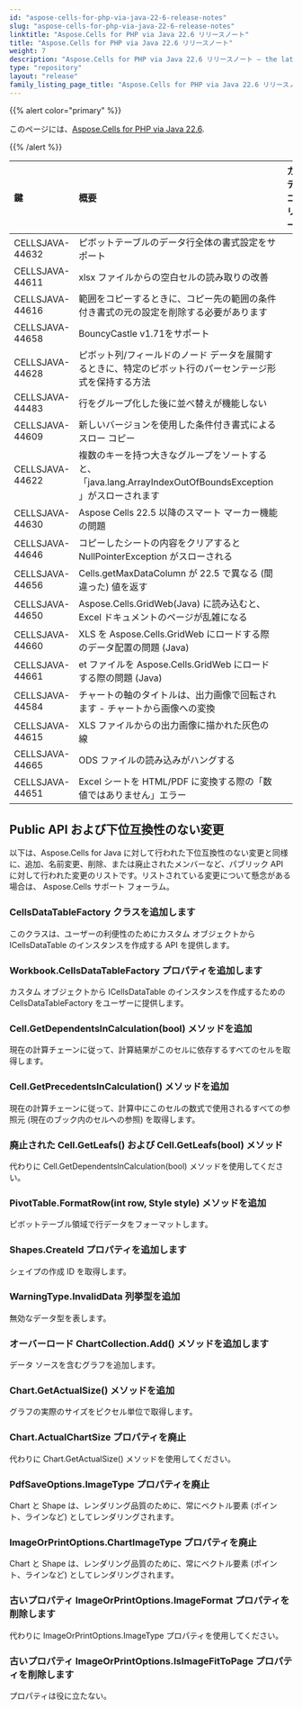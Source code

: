 ```yaml
---
id: "aspose-cells-for-php-via-java-22-6-release-notes"
slug: "aspose-cells-for-php-via-java-22-6-release-notes"
linktitle: "Aspose.Cells for PHP via Java 22.6 リリースノート"
title: "Aspose.Cells for PHP via Java 22.6 リリースノート"
weight: 7
description: "Aspose.Cells for PHP via Java 22.6 リリースノート – the latest updates and fixes."
type: "repository"
layout: "release"
family_listing_page_title: "Aspose.Cells for PHP via Java 22.6 リリースノート"
---
```

{{% alert color="primary" %}}

このページには、[Aspose.Cells for PHP via Java 22.6](https://releases.aspose.com/cells/php/new-releases/aspose.cells-for-php-via-java-22.6/).

{{% /alert %}}

|**鍵**|**概要**|**カテゴリー**|
|:- |:- |:- |
|CELLSJAVA-44632|ピボットテーブルのデータ行全体の書式設定をサポート|
|CELLSJAVA-44611|xlsx ファイルからの空白セルの読み取りの改善|
|CELLSJAVA-44616|範囲をコピーするときに、コピー先の範囲の条件付き書式の元の設定を削除する必要があります|
|CELLSJAVA-44658|BouncyCastle v1.71をサポート|
|CELLSJAVA-44628|ピボット列/フィールドのノード データを展開するときに、特定のピボット行のパーセンテージ形式を保持する方法|
|CELLSJAVA-44483|行をグループ化した後に並べ替えが機能しない|
|CELLSJAVA-44609|新しいバージョンを使用した条件付き書式によるスロー コピー|
|CELLSJAVA-44622|複数のキーを持つ大きなグループをソートすると、「java.lang.ArrayIndexOutOfBoundsException」がスローされます|
|CELLSJAVA-44630|Aspose Cells 22.5 以降のスマート マーカー機能の問題|
|CELLSJAVA-44646|コピーしたシートの内容をクリアすると NullPointerException がスローされる|
|CELLSJAVA-44656|Cells.getMaxDataColumn が 22.5 で異なる (間違った) 値を返す|
|CELLSJAVA-44650|Aspose.Cells.GridWeb(Java) に読み込むと、Excel ドキュメントのページが乱雑になる|
|CELLSJAVA-44660|XLS を Aspose.Cells.GridWeb にロードする際のデータ配置の問題 (Java)|
|CELLSJAVA-44661|et ファイルを Aspose.Cells.GridWeb にロードする際の問題 (Java)|
|CELLSJAVA-44584|チャートの軸のタイトルは、出力画像で回転されます - チャートから画像への変換|
|CELLSJAVA-44615|XLS ファイルからの出力画像に描かれた灰色の線|
|CELLSJAVA-44665|ODS ファイルの読み込みがハングする|
|CELLSJAVA-44651|Excel シートを HTML/PDF に変換する際の「数値ではありません」エラー|

## **Public API および下位互換性のない変更**

以下は、Aspose.Cells for Java に対して行われた下位互換性のない変更と同様に、追加、名前変更、削除、または廃止されたメンバーなど、パブリック API に対して行われた変更のリストです。リストされている変更について懸念がある場合は、 Aspose.Cells サポート フォーラム。

### **CellsDataTableFactory クラスを追加します**

このクラスは、ユーザーの利便性のためにカスタム オブジェクトから ICellsDataTable のインスタンスを作成する API を提供します。

### **Workbook.CellsDataTableFactory プロパティを追加します**

カスタム オブジェクトから ICellsDataTable のインスタンスを作成するための CellsDataTableFactory をユーザーに提供します。

### **Cell.GetDependentsInCalculation(bool) メソッドを追加**

現在の計算チェーンに従って、計算結果がこのセルに依存するすべてのセルを取得します。

### **Cell.GetPrecedentsInCalculation() メソッドを追加**

現在の計算チェーンに従って、計算中にこのセルの数式で使用されるすべての参照元 (現在のブック内のセルへの参照) を取得します。

### **廃止された Cell.GetLeafs() および Cell.GetLeafs(bool) メソッド**

代わりに Cell.GetDependentsInCalculation(bool) メソッドを使用してください。

### **PivotTable.FormatRow(int row, Style style) メソッドを追加**

ピボットテーブル領域で行データをフォーマットします。

### **Shapes.CreateId プロパティを追加します**

シェイプの作成 ID を取得します。

### **WarningType.InvalidData 列挙型を追加**

無効なデータ型を表します。

### **オーバーロード ChartCollection.Add() メソッドを追加します**

データ ソースを含むグラフを追加します。

### **Chart.GetActualSize() メソッドを追加**

グラフの実際のサイズをピクセル単位で取得します。

### **Chart.ActualChartSize プロパティを廃止**

代わりに Chart.GetActualSize() メソッドを使用してください。

### **PdfSaveOptions.ImageType プロパティを廃止**

Chart と Shape は、レンダリング品質のために、常にベクトル要素 (ポイント、ラインなど) としてレンダリングされます。

### **ImageOrPrintOptions.ChartImageType プロパティを廃止**

Chart と Shape は、レンダリング品質のために、常にベクトル要素 (ポイント、ラインなど) としてレンダリングされます。

### **古いプロパティ ImageOrPrintOptions.ImageFormat プロパティを削除します**

代わりに ImageOrPrintOptions.ImageType プロパティを使用してください。

### **古いプロパティ ImageOrPrintOptions.IsImageFitToPage プロパティを削除します**

プロパティは役に立たない。
